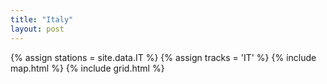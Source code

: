 ```yaml
---
title: "Italy"
layout: post
---
```

{% assign stations = site.data.IT %}
{% assign tracks = 'IT' %}
{% include map.html %}
{% include grid.html %}